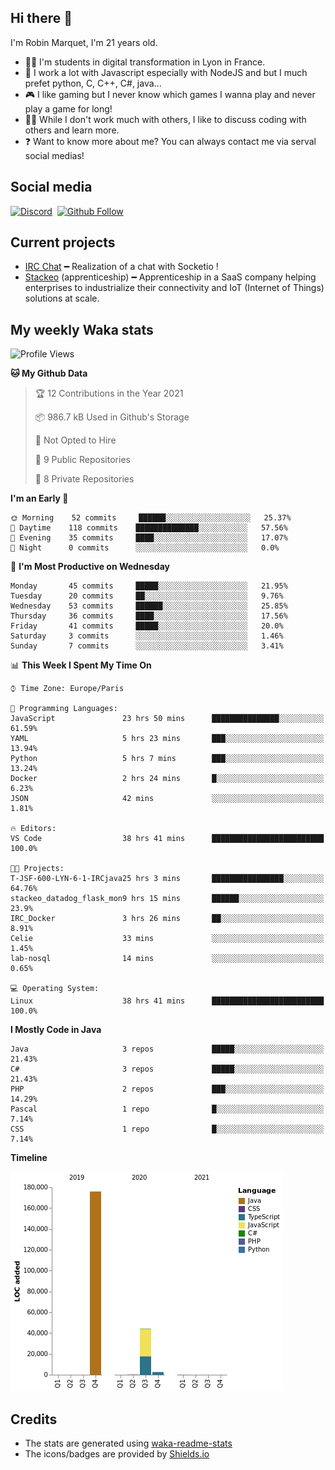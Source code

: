 ## Hi there 👋

I'm Robin Marquet, I'm 21 years old.

- 👨‍💻 I'm students in digital transformation in Lyon in France.
- 🌱 I work a lot with Javascript especially with NodeJS and but I much prefet python, C, C++, C#, java...
- 🎮 I like gaming but I never know which games I wanna play and never play a game for long!
- 👯‍♀️ While I don't work much with others, I like to discuss coding with others and learn more.
- ❓ Want to know more about me? You can always contact me via serval social medias!

## Social media

[![Discord](https://img.shields.io/discord/759460462105854022?label=rmarquet%232048&style=for-the-badge&logo=discord&logoColor=ffffff)](https://github.com/rmarquet21)
‎‎ [![Github Follow](https://img.shields.io/github/followers/rmarquet21?logo=github&logoColor=ffffff&style=for-the-badge)](https://github.com/rmarquet21)

## Current projects

- [IRC Chat](https://socket.io/) ━ Realization of a chat with Socketio !
- [Stackeo](https://www.stackeo.io/) (apprenticeship) ━ Apprenticeship in a SaaS company helping enterprises to industrialize their connectivity and IoT (Internet of Things) solutions at scale.

## My weekly Waka stats

<!--START_SECTION:waka-->
![Profile Views](http://img.shields.io/badge/Profile%20Views-171-blue)

**🐱 My Github Data** 

> 🏆 12 Contributions in the Year 2021
 > 
> 📦 986.7 kB Used in Github's Storage 
 > 
> 🚫 Not Opted to Hire
 > 
> 📜 9 Public Repositories 
 > 
> 🔑 8 Private Repositories  
 > 
**I'm an Early 🐤** 

```text
🌞 Morning    52 commits     ██████░░░░░░░░░░░░░░░░░░░   25.37% 
🌆 Daytime    118 commits    ██████████████░░░░░░░░░░░   57.56% 
🌃 Evening    35 commits     ████░░░░░░░░░░░░░░░░░░░░░   17.07% 
🌙 Night      0 commits      ░░░░░░░░░░░░░░░░░░░░░░░░░   0.0%

```
📅 **I'm Most Productive on Wednesday** 

```text
Monday       45 commits     █████░░░░░░░░░░░░░░░░░░░░   21.95% 
Tuesday      20 commits     ██░░░░░░░░░░░░░░░░░░░░░░░   9.76% 
Wednesday    53 commits     ██████░░░░░░░░░░░░░░░░░░░   25.85% 
Thursday     36 commits     ████░░░░░░░░░░░░░░░░░░░░░   17.56% 
Friday       41 commits     █████░░░░░░░░░░░░░░░░░░░░   20.0% 
Saturday     3 commits      ░░░░░░░░░░░░░░░░░░░░░░░░░   1.46% 
Sunday       7 commits      ░░░░░░░░░░░░░░░░░░░░░░░░░   3.41%

```


📊 **This Week I Spent My Time On** 

```text
⌚︎ Time Zone: Europe/Paris

💬 Programming Languages: 
JavaScript               23 hrs 50 mins      ███████████████░░░░░░░░░░   61.59% 
YAML                     5 hrs 23 mins       ███░░░░░░░░░░░░░░░░░░░░░░   13.94% 
Python                   5 hrs 7 mins        ███░░░░░░░░░░░░░░░░░░░░░░   13.24% 
Docker                   2 hrs 24 mins       █░░░░░░░░░░░░░░░░░░░░░░░░   6.23% 
JSON                     42 mins             ░░░░░░░░░░░░░░░░░░░░░░░░░   1.81%

🔥 Editors: 
VS Code                  38 hrs 41 mins      █████████████████████████   100.0%

🐱‍💻 Projects: 
T-JSF-600-LYN-6-1-IRCjava25 hrs 3 mins       ████████████████░░░░░░░░░   64.76% 
stackeo_datadog_flask_mon9 hrs 15 mins       ██████░░░░░░░░░░░░░░░░░░░   23.9% 
IRC_Docker               3 hrs 26 mins       ██░░░░░░░░░░░░░░░░░░░░░░░   8.91% 
Celie                    33 mins             ░░░░░░░░░░░░░░░░░░░░░░░░░   1.45% 
lab-nosql                14 mins             ░░░░░░░░░░░░░░░░░░░░░░░░░   0.65%

💻 Operating System: 
Linux                    38 hrs 41 mins      █████████████████████████   100.0%

```

**I Mostly Code in Java** 

```text
Java                     3 repos             █████░░░░░░░░░░░░░░░░░░░░   21.43% 
C#                       3 repos             █████░░░░░░░░░░░░░░░░░░░░   21.43% 
PHP                      2 repos             ███░░░░░░░░░░░░░░░░░░░░░░   14.29% 
Pascal                   1 repo              █░░░░░░░░░░░░░░░░░░░░░░░░   7.14% 
CSS                      1 repo              █░░░░░░░░░░░░░░░░░░░░░░░░   7.14%

```


**Timeline**

![Chart not found](https://raw.githubusercontent.com/rmarquet21/rmarquet21/main/charts/bar_graph.png) 


<!--END_SECTION:waka-->

## Credits

- The stats are generated using [waka-readme-stats](https://github.com/anmol098/waka-readme-stats)
- The icons/badges are provided by [Shields.io](https://shields.io/)
